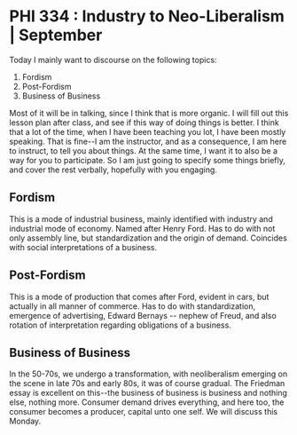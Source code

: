 # PHI 334 : Industry to Neo-Liberalism | September 

Today I mainly want to discourse on the following topics: 

1. Fordism 
2. Post-Fordism
3. Business of Business 

Most of it will be in talking, since I think that is more organic. I will fill out this lesson plan after class, and see if this way of doing things is better. I think that a lot of the time, when I have been teaching you lot, I have been mostly speaking. That is fine--I am the instructor, and as a consequence, I am here to instruct, to tell you about things. At the same time, I want it to also be a way for you to participate. So I am just going to specify some things briefly, and cover the rest verbally, hopefully with you engaging. 

## Fordism 

This is a mode of industrial business, mainly identified with industry and industrial mode of economy. Named after Henry Ford. Has to do with not only assembly line, but standardization and the origin of demand. Coincides with social interpretations of a business. 

## Post-Fordism 

This is a mode of production that comes after Ford, evident in cars, but actually in all manner of commerce. Has to do with standardization, emergence of advertising, Edward Bernays -- nephew of Freud, and also rotation of interpretation regarding obligations of a business. 

## Business of Business 

In the 50-70s, we undergo a transformation, with neoliberalism emerging on the scene in late 70s and early 80s, it was of course gradual. The Friedman essay is excellent on this--the business of business is business and nothing else, nothing more. Consumer demand drives everything, and here too, the consumer becomes a producer, capital unto one self. We will discuss this Monday.